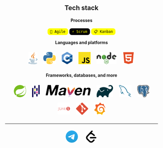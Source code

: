 <div align="center">
  <h2>Tech stack</h2>
</div>

<div align="center" style="line-height:1.6;">
  <p><b>Processes</b></p>
  <p>
    <code style="padding:4px 9px; border-radius:8px; background:#ffff00;  color:#000;">&#128257; Agile</code>
    <code style="padding:4px 9px; border-radius:8px; background:#000000;  color:#FFFF00;">&#9889; Scrum</code>
    <code style="padding:4px 9px; border-radius:8px; background:#ffff00;  color:#000;">&#128203; Kanban</code>
  </p>
</div>

<div align="center" style="line-height:1.6;">
  <p><b>Languages ​​and platforms</b></p>
  <p>
    <a href="https://www.java.com/" title="Java"><img src="Logos/java-8x.png" alt="Java" height="40" style="margin:6px 8px;"></a>
    <a href="https://www.python.org/" title="Python"><img src="Logos/python-8x.png" alt="Python" height="40" style="margin:6px 8px;"></a>
    <a href="https://isocpp.org/" title="C++"><img src="Logos/c-plusplus-8x.png" alt="C++" height="40" style="margin:6px 8px;"></a>
    <a href="https://developer.mozilla.org/docs/Web/JavaScript" title="JavaScript"><img src="Logos/javascript-8x.png" alt="JavaScript" height="40" style="margin:6px 8px;"></a>
    <a href="https://nodejs.org/" title="Node.js"><img src="Logos/nodejs-8x.png" alt="Node.js" height="40" style="margin:6px 8px;"></a>
    <a href="https://developer.mozilla.org/docs/Web/Guide/HTML/HTML5" title="HTML5"><img src="Logos/html5-plain-8x.png" alt="HTML5" height="40" style="margin:6px 8px;"></a>
  </p>

  <p><b>Frameworks, databases, and more</b></p>
  <p>
    <a href="https://spring.io/" title="Spring"><img src="Logos/spring-original-8x.png" alt="Spring" height="40" style="margin:6px 8px;"></a>
    <a href="https://pandas.pydata.org/" title="Pandas"><img src="Logos/pandas-icon-8x.png" alt="Pandas" height="40" style="margin:6px 8px;"></a>
    <a href="https://maven.apache.org/" title="Maven"><img src="Logos/maven-8x.png" alt="Maven" height="40" style="margin:6px 8px;"></a>
    <a href="https://gradle.org/" title="Gradle"><img src="Logos/gradle-8x.png" alt="Gradle" height="40" style="margin:6px 8px;"></a>
    <a href="https://www.mysql.com/" title="MySQL"><img src="Logos/mysql-original-8x.png" alt="MySQL" height="40" style="margin:6px 8px;"></a>
    <a href="https://www.postgresql.org/" title="PostgreSQL"><img src="Logos/postgresql-8x.png" alt="PostgreSQL" height="40" style="margin:6px 8px;"></a>
    <a href="https://junit.org/" title="JUnit"><img src="Logos/junit-plain-wordmark-8x.png" alt="JUnit" height="40" style="margin:6px 8px;"></a>
    <a href="https://git-scm.com/" title="Git"><img src="Logos/git-icon-8x.png" alt="Git" height="40" style="margin:6px 8px;"></a>
    <a href="https://grafana.com/" title="Grafana"><img src="Logos/grafana-8x.png" alt="Grafana" height="40" style="margin:6px 8px;"></a>
  </p>
</div>

<hr style="margin: 16px 0;"/>

<div align="center">
  <a href="#" title="Telegram"><img src="Logos/telegram-8x.png" alt="Telegram" height="40" style="margin:6px 10px;"></a>
  <a href="#" title="LeetCode"><img src="Logos/leetcode-dark-8x.png" alt="LeetCode" height="40" style="margin:6px 10px;"></a>
</div>
